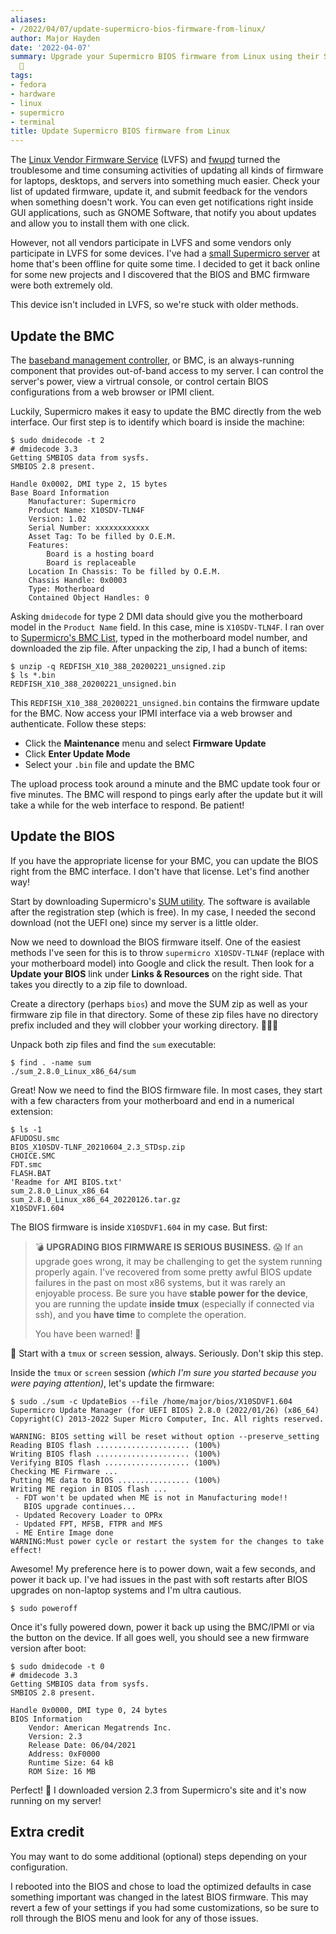 ```yaml
---
aliases:
- /2022/04/07/update-supermicro-bios-firmware-from-linux/
author: Major Hayden
date: '2022-04-07'
summary: Upgrade your Supermicro BIOS firmware from Linux using their SUM utility.
  🔧
tags:
- fedora
- hardware
- linux
- supermicro
- terminal
title: Update Supermicro BIOS firmware from Linux
---
```


The [Linux Vendor Firmware Service] (LVFS) and [fwupd] turned the troublesome and time
consuming activities of updating all kinds of firmware for laptops, desktops, and
servers into something much easier. Check your list of updated firmware, update it, and
submit feedback for the vendors when something doesn't work. You can even get
notifications right inside GUI applications, such as GNOME Software, that notify you
about updates and allow you to install them with one click.

However, not all vendors participate in LVFS and some vendors only participate in LVFS
for some devices. I've had a [small Supermicro server] at home that's been offline for
quite some time. I decided to get it back online for some new projects and I discovered
that the BIOS and BMC firmware were both extremely old.

This device isn't included in LVFS, so we're stuck with older methods.

[Linux Vendor Firmware Service]: https://fwupd.org/
[fwupd]: https://github.com/fwupd/fwupd
[small Supermicro server]: /2015/09/28/first-thoughts-linux-on-the-supermicro-5028d-t4nt/

## Update the BMC

The [baseband management controller], or BMC, is an always-running component that
provides out-of-band access to my server. I can control the server's power, view a
virtrual console, or control certain BIOS configurations from a web browser or IPMI
client.

Luckily, Supermicro makes it easy to update the BMC directly from the web interface. Our
first step is to identify which board is inside the machine:

```console
$ sudo dmidecode -t 2
# dmidecode 3.3
Getting SMBIOS data from sysfs.
SMBIOS 2.8 present.

Handle 0x0002, DMI type 2, 15 bytes
Base Board Information
	Manufacturer: Supermicro
	Product Name: X10SDV-TLN4F
	Version: 1.02
	Serial Number: xxxxxxxxxxxx
	Asset Tag: To be filled by O.E.M.
	Features:
		Board is a hosting board
		Board is replaceable
	Location In Chassis: To be filled by O.E.M.
	Chassis Handle: 0x0003
	Type: Motherboard
	Contained Object Handles: 0
```

Asking `dmidecode` for type 2 DMI data should give you the motherboard model in the
`Product Name` field. In this case, mine is `X10SDV-TLN4F`. I ran over to [Supermicro's
BMC List], typed in the motherboard model number, and downloaded the zip file. After
unpacking the zip, I had a bunch of items:

```
$ unzip -q REDFISH_X10_388_20200221_unsigned.zip
$ ls *.bin
REDFISH_X10_388_20200221_unsigned.bin
```

This `REDFISH_X10_388_20200221_unsigned.bin` contains the firmware update for the BMC.
Now access your IPMI interface via a web browser and authenticate. Follow these steps:

* Click the **Maintenance** menu and select **Firmware Update**
* Click **Enter Update Mode**
* Select your `.bin` file and update the BMC

The upload process took around a minute and the BMC update took four or five minutes.
The BMC will respond to pings early after the update but it will take a while for the
web interface to respond. Be patient!

[baseband management controller]: https://en.wikipedia.org/wiki/Intelligent_Platform_Management_Interface#Baseboard_management_controller
[Supermicro's BMC List]: https://www.supermicro.com/support/resources/bios_ipmi.php?type=BMC

## Update the BIOS

If you have the appropriate license for your BMC, you can update the BIOS right from the
BMC interface. I don't have that license. Let's find another way!

Start by downloading Supermicro's [SUM utility]. The software is available after the
registration step (which is free). In my case, I needed the second download (not the
UEFI one) since my server is a little older.

Now we need to download the BIOS firmware itself. One of the easiest methods I've seen
for this is to throw `supermicro X10SDV-TLN4F` (replace with your motherboard model)
into Google and click the result. Then look for a **Update your BIOS** link under
**Links & Resources** on the right side. That takes you directly to a zip file to
download.

Create a directory (perhaps `bios`) and move the SUM zip as well as your firmware zip
file in that directory. Some of these zip files have no directory prefix included and
they will clobber your working directory. 🤦🏻‍♂️

Unpack both zip files and find the `sum` executable:

```console
$ find . -name sum
./sum_2.8.0_Linux_x86_64/sum
```

Great! Now we need to find the BIOS firmware file. In most cases, they start with a few
characters from your motherboard and end in a numerical extension:

```console
$ ls -1
AFUDOSU.smc
BIOS_X10SDV-TLNF_20210604_2.3_STDsp.zip
CHOICE.SMC
FDT.smc
FLASH.BAT
'Readme for AMI BIOS.txt'
sum_2.8.0_Linux_x86_64
sum_2.8.0_Linux_x86_64_20220126.tar.gz
X10SDVF1.604
```

The BIOS firmware is inside `X10SDVF1.604` in my case. But first:

> 💣 **UPGRADING BIOS FIRMWARE IS SERIOUS BUSINESS.** 😱 If an upgrade goes wrong, it
> may be challenging to get the system running properly again. I've recovered from some
> pretty awful BIOS update failures in the past on most x86 systems, but it was rarely
> an enjoyable process. Be sure you have **stable power for the device**, you are
> running the update **inside tmux** (especially if connected via ssh), and you **have
> time** to complete the operation.
>
> You have been warned! 👀

🚨 Start with a `tmux` or `screen` session, always. Seriously. Don't skip this step.

Inside the `tmux` or `screen` session _(which I'm sure you started because you were
paying attention)_, let's update the firmware:

```console
$ sudo ./sum -c UpdateBios --file /home/major/bios/X10SDVF1.604
Supermicro Update Manager (for UEFI BIOS) 2.8.0 (2022/01/26) (x86_64)
Copyright(C) 2013-2022 Super Micro Computer, Inc. All rights reserved.

WARNING: BIOS setting will be reset without option --preserve_setting
Reading BIOS flash ..................... (100%)
Writing BIOS flash ..................... (100%)
Verifying BIOS flash ................... (100%)
Checking ME Firmware ...
Putting ME data to BIOS ................ (100%)
Writing ME region in BIOS flash ...
 - FDT won't be updated when ME is not in Manufacturing mode!!
   BIOS upgrade continues...
 - Updated Recovery Loader to OPRx
 - Updated FPT, MFSB, FTPR and MFS
 - ME Entire Image done
WARNING:Must power cycle or restart the system for the changes to take effect!
```

Awesome! My preference here is to power down, wait a few seconds, and power it back up.
I've had issues in the past with soft restarts after BIOS upgrades on non-laptop systems
and I'm ultra cautious.

```console
$ sudo poweroff
```

Once it's fully powered down, power it back up using the BMC/IPMI or via the button on
the device. If all goes well, you should see a new firmware version after boot:

```console
$ sudo dmidecode -t 0
# dmidecode 3.3
Getting SMBIOS data from sysfs.
SMBIOS 2.8 present.

Handle 0x0000, DMI type 0, 24 bytes
BIOS Information
	Vendor: American Megatrends Inc.
	Version: 2.3
	Release Date: 06/04/2021
	Address: 0xF0000
	Runtime Size: 64 kB
	ROM Size: 16 MB
```

Perfect! 🎉 I downloaded version 2.3 from Supermicro's site and it's now running on my
server!

## Extra credit

You may want to do some additional (optional) steps depending on your configuration.

I rebooted into the BIOS and chose to load the optimized defaults in case something
important was changed in the latest BIOS firmware. This may revert a few of your
settings if you had some customizations, so be sure to roll through the BIOS menu and
look for any of those issues.

[SUM utility]: https://www.supermicro.com/SwDownload/UserInfo.aspx?sw=0&cat=SUM